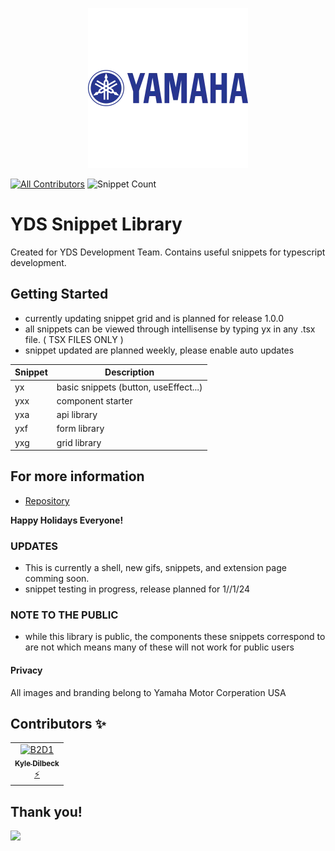 <p align="center">
  <a href=https://www.yamahamotorsports.com>
    <img src='./images/y2.jpg' alt='yamaha logo blue'/>
  </a>
</p>

[![All Contributors](https://img.shields.io/badge/all_contributors-1-blue.svg?style=flat-square)](https://marketplace.visualstudio.com/items?itemName=YAMAHA.yds-snippets#:~:text=Motor%20Corperation%20USA-,Contributors,-%E2%9C%A8) ![Snippet Count](https://img.shields.io/badge/Custom_Snippets-42-orange.svg?style=flat-square)

# YDS Snippet Library

Created for YDS Development Team. Contains useful snippets for typescript development.

## Getting Started

- currently updating snippet grid and is planned for release 1.0.0
- all snippets can be viewed through intellisense by typing yx in any .tsx file. ( TSX FILES ONLY )
- snippet updated are planned weekly, please enable auto updates

| Snippet | Description                           |
| ------- | ------------------------------------- |
| yx      | basic snippets (button, useEffect...) |
| yxx     | component starter                     |
| yxa     | api library                           |
| yxf     | form library                          |
| yxg     | grid library                          |

## For more information

- [Repository](https://github.com/XYIAN/yds-snippets)

**Happy Holidays Everyone!**

### UPDATES

- This is currently a shell, new gifs, snippets, and extension page comming soon.
- snippet testing in progress, release planned for 1//1/24

### NOTE TO THE PUBLIC

- while this library is public, the components these snippets correspond to are not which means many of these will not work for public users

#### Privacy

All images and branding belong to Yamaha Motor Corperation USA

## Contributors ✨

<!-- ALL-CONTRIBUTORS-LIST:START - Do not remove or modify this section -->
<!-- prettier-ignore-start -->
<!-- markdownlint-disable -->
<table>
  <tr>
    <td align="center"><a href=https://www.linkedin.com/in/kxdilbeck/><img src=https://media.licdn.com/dms/image/C5603AQE80kHro8-3dA/profile-displayphoto-shrink_100_100/0/1636953516875?e=1705536000&v=beta&t=V7DotdQ6n1Ym1_HnoSnrnDMfoNzfHSAhFNEx6dTX0RE width="100px;" alt="B2D1"/><br /><sub><b>Kyle Dilbeck</b></sub></a><br /><a href=https://github.com/XYIAN/yamaha-extensionPack/issues title="Developer">⚡</a></td>
   
    
</table>
<!-- markdownlint-enable -->
<!-- prettier-ignore-end -->
<!-- ALL-CONTRIBUTORS-LIST:END -->

## Thank you!

<a href=https://www.yamaha.com/><img src=https://yamaha-motor.com/images/mock-homepage/homepage_accessories_desktop_bkg_C.png /></a>
